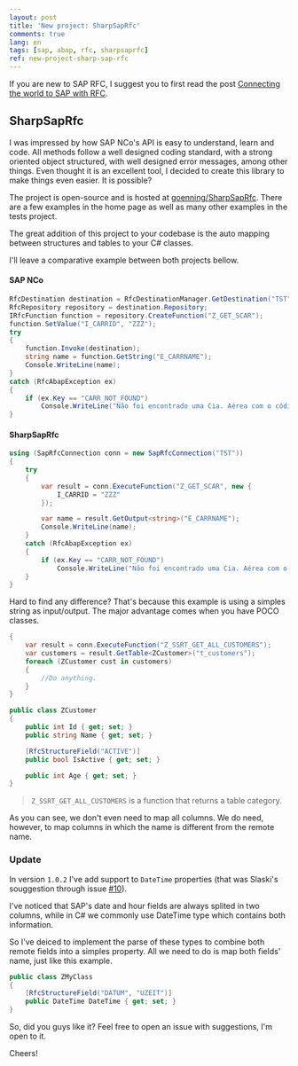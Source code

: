 ```yaml
---
layout: post
title: 'New project: SharpSapRfc'
comments: true
lang: en
tags: [sap, abap, rfc, sharpsaprfc]
ref: new-project-sharp-sap-rfc
---
```


If you are new to SAP RFC, I suggest you to first read the post [Connecting the world to SAP with RFC](/2014/06/13/connecting-the-world-to-sap-with-rfc).

## SharpSapRfc

I was impressed by how SAP NCo's API is easy to understand, learn and code. All methods follow a well designed coding standard, with a strong oriented object structured, with well designed error messages, among other things. Even thought it is an excellent tool, I decided to create this library to make things even easier. It is possible?

The project is open-source and is hosted at [goenning/SharpSapRfc](https://github.com/goenning/SharpSapRfc). There are a few examples in the home page as well as many other examples in the tests project.

The great addition of this project to your codebase is the auto mapping between structures and tables to your C# classes.

I'll leave a comparative example between both projects bellow.

#### SAP NCo
~~~csharp
RfcDestination destination = RfcDestinationManager.GetDestination("TST");
RfcRepository repository = destination.Repository;
IRfcFunction function = repository.CreateFunction("Z_GET_SCAR");
function.SetValue("I_CARRID", "ZZZ");
try
{
    function.Invoke(destination);
    string name = function.GetString("E_CARRNAME");
    Console.WriteLine(name);
}
catch (RfcAbapException ex)
{
    if (ex.Key == "CARR_NOT_FOUND")
        Console.WriteLine("Não foi encontrado uma Cia. Aérea com o código informado.");
}
~~~

#### SharpSapRfc
~~~csharp
using (SapRfcConnection conn = new SapRfcConnection("TST"))
{
    try
    {
        var result = conn.ExecuteFunction("Z_GET_SCAR", new {
            I_CARRID = "ZZZ"
        });

        var name = result.GetOutput<string>("E_CARRNAME");
        Console.WriteLine(name);
    }
    catch (RfcAbapException ex)
    {
        if (ex.Key == "CARR_NOT_FOUND")
            Console.WriteLine("Não foi encontrado uma Cia. Aérea com o código informado.");
    }
}
~~~

Hard to find any difference? That's because this example is using a simples string as input/output. The major advantage comes when you have POCO classes.

~~~csharp
{
    var result = conn.ExecuteFunction("Z_SSRT_GET_ALL_CUSTOMERS");
    var customers = result.GetTable<ZCustomer>("t_customers");
    foreach (ZCustomer cust in customers)
    {
        //Do anything.
    }
}

public class ZCustomer
{
    public int Id { get; set; }
    public string Name { get; set; }

    [RfcStructureField("ACTIVE")]
    public bool IsActive { get; set; }

    public int Age { get; set; }
}
~~~

> `Z_SSRT_GET_ALL_CUSTOMERS` is a function that returns a table category.

As you can see, we don't even need to map all columns. We do need, however, to map columns in which the name is different from the remote name.

### Update

In version `1.0.2` I've add support to `DateTime` properties (that was Slaski's souggestion through issue [#10](https://github.com/goenning/SharpSapRfc/issues/10)).

I've noticed that SAP's date and hour fields are always splited in two columns, while in C# we commonly use DateTime type which contains both information.

So I've deiced to implement the parse of these types to combine both remote fields into a simples property. All we need to do is map both fields' name, just like this example.

~~~csharp
public class ZMyClass
{
    [RfcStructureField("DATUM", "UZEIT")]
    public DateTime DateTime { get; set; }
}
~~~

So, did you guys like it?
Feel free to open an issue with suggestions, I'm open to it.

Cheers!